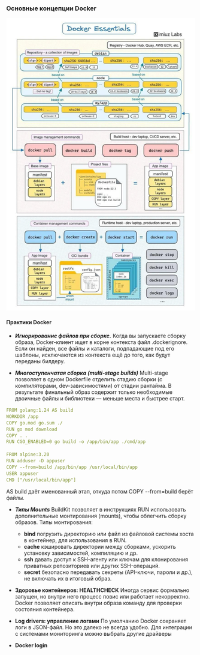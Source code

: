 ### Основные концепции Docker

![img.png](img/docker_00.png)

#### Практики Docker
- _**Игнорирование файлов при сборке.**_ Когда вы запускаете сборку образа, Docker-клиент ищет в корне контекста файл .dockerignore. Если он найден, все файлы и каталоги, подпадающие под его шаблоны, исключаются из контекста ещё до того, как будут переданы билдеру.

- _**Многоступенчатая сборка (multi-stage builds)**_ Multi-stage позволяет в одном Dockerfile отделить стадию сборки (с компиляторами, dev-зависимостями) от стадии рантайма. В результате финальный образ содержит только необходимые двоичные файлы и библиотеки — меньше места и быстрее старт.
```yaml
FROM golang:1.24 AS build
WORKDIR /app
COPY go.mod go.sum ./
RUN go mod download
COPY . .
RUN CGO_ENABLED=0 go build -o /app/bin/app ./cmd/app

FROM alpine:3.20
RUN adduser -D appuser
COPY --from=build /app/bin/app /usr/local/bin/app
USER appuser
CMD ["/usr/local/bin/app"]
```
AS build даёт именованный этап, откуда потом COPY --from=build берёт файлы.

- _**Типы Mounts**_ BuildKit позволяет в инструкциях RUN использовать дополнительные монтирования (mounts), чтобы облегчить сборку образов. Типы монтирования:
    - **bind** погрузить директорию или файл из файловой системы хоста в контейнер, для использования в RUN.
    - **cache** кэшировать директории между сборками, ускорить установку зависимостей, компиляцию и др.
    - **ssh** давать доступ к SSH-агенту или ключам для клонирования приватных репозиториев или других SSH-операций.
    - **secret** безопасно передавать секреты (API-ключи, пароли и др.), не включать их в итоговый образ.

- **Здоровье контейнеров: HEALTHCHECK** Иногда сервис формально запущен, но внутри него процесс повис или работает некорректно. Docker позволяет описать внутри образа команду для проверки состояния контейнера.

- **Log drivers: управление логами** По умолчанию Docker сохраняет логи в JSON-файл. Но это далеко не всегда удобно. Для интеграции с системами мониторинга можно выбрать другие драйверы

- **Docker login** 